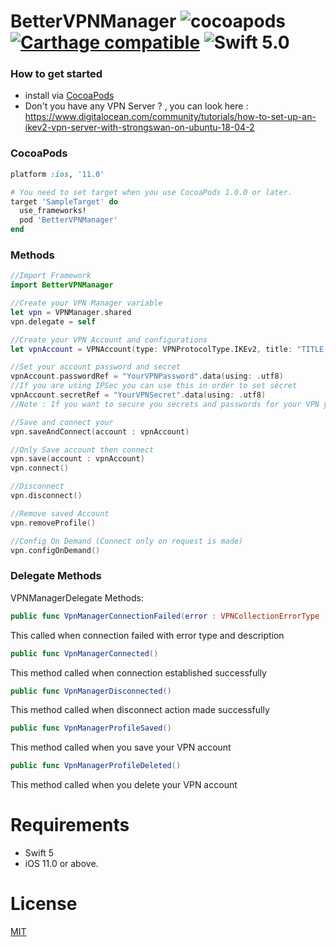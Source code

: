 BetterVPNManager ![cocoapods](https://img.shields.io/cocoapods/v/VPNManager.svg)[![Carthage compatible](https://img.shields.io/badge/Carthage-compatible-4BC51D.svg?style=flat)](https://github.com/Carthage/Carthage) ![Swift 5.0](https://img.shields.io/badge/Swift-5.0-orange.svg)
===========

### How to get started
- install via [CocoaPods](http://cocoapods.org)
- Don't you have any VPN Server ? , you can look here : https://www.digitalocean.com/community/tutorials/how-to-set-up-an-ikev2-vpn-server-with-strongswan-on-ubuntu-18-04-2

### CocoaPods
```ruby
platform :ios, '11.0'

# You need to set target when you use CocoaPods 1.0.0 or later.
target 'SampleTarget' do
  use_frameworks!
  pod 'BetterVPNManager'
end
```

### Methods

``` swift
//Import Framework
import BetterVPNManager

//Create your VPN Manager variable
let vpn = VPNManager.shared
vpn.delegate = self 

//Create your VPN Account and configurations
let vpnAccount = VPNAccount(type: VPNProtocolType.IKEv2, title: "TITLE SEEN IN SETTINGS", server: "IP HERE", account: "bd2147240ab2471d", groupName: "Group Name Of Your VPN", remoteId: "Remote IP Address(Same most of the time)", alwaysOn: true)

//Set your account password and secret
vpnAccount.passwordRef = "YourVPNPassword".data(using: .utf8)
//If you are using IPSec you can use this in order to set secret
vpnAccount.secretRef = "YourVPNSecret".data(using: .utf8)
//Note : If you want to secure you secrets and passwords for your VPN you can use some Keychain wrapper 

//Save and connect your 
vpn.saveAndConnect(account : vpnAccount)

//Only Save account then connect
vpn.save(account : vpnAccount)
vpn.connect()

//Disconnect
vpn.disconnect()

//Remove saved Account
vpn.removeProfile()

//Config On Demand (Connect only on request is made)
vpn.configOnDemand()

```


### Delegate Methods

VPNManagerDelegate Methods:
```swift
public func VpnManagerConnectionFailed(error : VPNCollectionErrorType , localizedDescription : String)
```
This called when connection failed with error type and description
```swift
public func VpnManagerConnected()
```
This method called when connection established successfully
```swift
public func VpnManagerDisconnected()
```
This method called when disconnect action made successfully
```swift
public func VpnManagerProfileSaved()
```
This method called when you save your VPN account
```swift
public func VpnManagerProfileDeleted()
```
This method called when you delete your VPN account



# Requirements
- Swift 5
- iOS 11.0 or above.

# License
[MIT](http://thi.mit-license.org/)

